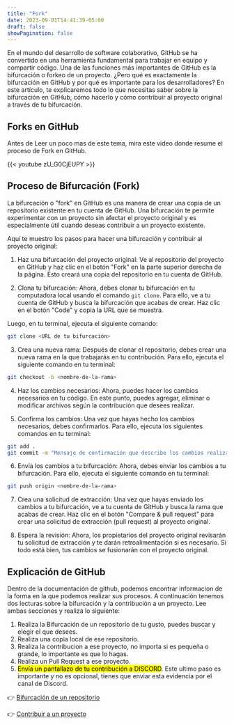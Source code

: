 ```yaml
---
title: "Fork"
date: 2023-09-01T14:41:39-05:00
draft: false
showPagination: false
---
```


En el mundo del desarrollo de software colaborativo, GitHub se ha convertido en una herramienta fundamental para trabajar en equipo y compartir código. Una de las funciones más importantes de GitHub es la bifurcación o forkeo de un proyecto. ¿Pero qué es exactamente la bifurcación en GitHub y por qué es importante para los desarrolladores? En este artículo, te explicaremos todo lo que necesitas saber sobre la bifurcación en GitHub, cómo hacerlo y cómo contribuir al proyecto original a través de tu bifurcación.

## Forks en GitHub

Antes de Leer un poco mas de este tema, mira este video donde resume el proceso de Fork en GitHub.

{{< youtube zU_G0CjEUPY >}}

## Proceso de Bifurcación (Fork)

La bifurcación o "fork" en GitHub es una manera de crear una copia de un repositorio existente en tu cuenta de GitHub. Una bifurcación te permite experimentar con un proyecto sin afectar el proyecto original y es especialmente útil cuando deseas contribuir a un proyecto existente.

Aquí te muestro los pasos para hacer una bifurcación y contribuir al proyecto original:

1. Haz una bifurcación del proyecto original: Ve al repositorio del proyecto en GitHub y haz clic en el botón "Fork" en la parte superior derecha de la página. Esto creará una copia del repositorio en tu cuenta de GitHub.

2. Clona tu bifurcación: Ahora, debes clonar tu bifurcación en tu computadora local usando el comando `git clone`. Para ello, ve a tu cuenta de GitHub y busca la bifurcación que acabas de crear. Haz clic en el botón "Code" y copia la URL que se muestra.

Luego, en tu terminal, ejecuta el siguiente comando:

```bash
git clone <URL de tu bifurcación>
```

3. Crea una nueva rama: Después de clonar el repositorio, debes crear una nueva rama en la que trabajarás en tu contribución. Para ello, ejecuta el siguiente comando en tu terminal:

```bash
git checkout -b <nombre-de-la-rama>
```

4. Haz los cambios necesarios: Ahora, puedes hacer los cambios necesarios en tu código. En este punto, puedes agregar, eliminar o modificar archivos según la contribución que desees realizar.

5. Confirma los cambios: Una vez que hayas hecho los cambios necesarios, debes confirmarlos. Para ello, ejecuta los siguientes comandos en tu terminal:

```bash
git add .
git commit -m "Mensaje de confirmación que describe los cambios realizados"
```

6. Envía los cambios a tu bifurcación: Ahora, debes enviar los cambios a tu bifurcación. Para ello, ejecuta el siguiente comando en tu terminal:

```bash
git push origin <nombre-de-la-rama>
```

7. Crea una solicitud de extracción: Una vez que hayas enviado los cambios a tu bifurcación, ve a tu cuenta de GitHub y busca la rama que acabas de crear. Haz clic en el botón "Compare & pull request" para crear una solicitud de extracción (pull request) al proyecto original.

8. Espera la revisión: Ahora, los propietarios del proyecto original revisarán tu solicitud de extracción y te darán retroalimentación si es necesario. Si todo está bien, tus cambios se fusionarán con el proyecto original.

## Explicación de GitHub

Dentro de la documentación de github, podemos encontrar informacion de la forma en la que podemos realizar sus procesos. A continuación tenemos dos lecturas sobre la bifurcación y la contribución a un proyecto. Lee ambas secciones y realiza lo siguiente:

1. Realiza la Bifurcación de un repositorio de tu gusto, puedes buscar y elegir el que desees.
2. Realiza una copia local de ese repositorio.
3. Realiza la contribucion a ese proyecto, no importa si es pequeña o grande, lo importante es que lo hagas.
4. Realiza un Pull Request a ese proyecto.
5. <mark>Envía un pantallazo de tu contribución a DISCORD</mark>. Este ultimo paso es importante y no es opcional, tienes que enviar esta evidencia por el canal de Discord.

👉 [Bifurcación de un repositorio](https://docs.github.com/es/get-started/quickstart/fork-a-repo)

👉 [Contribuir a un proyecto](https://docs.github.com/es/get-started/quickstart/contributing-to-projects)
